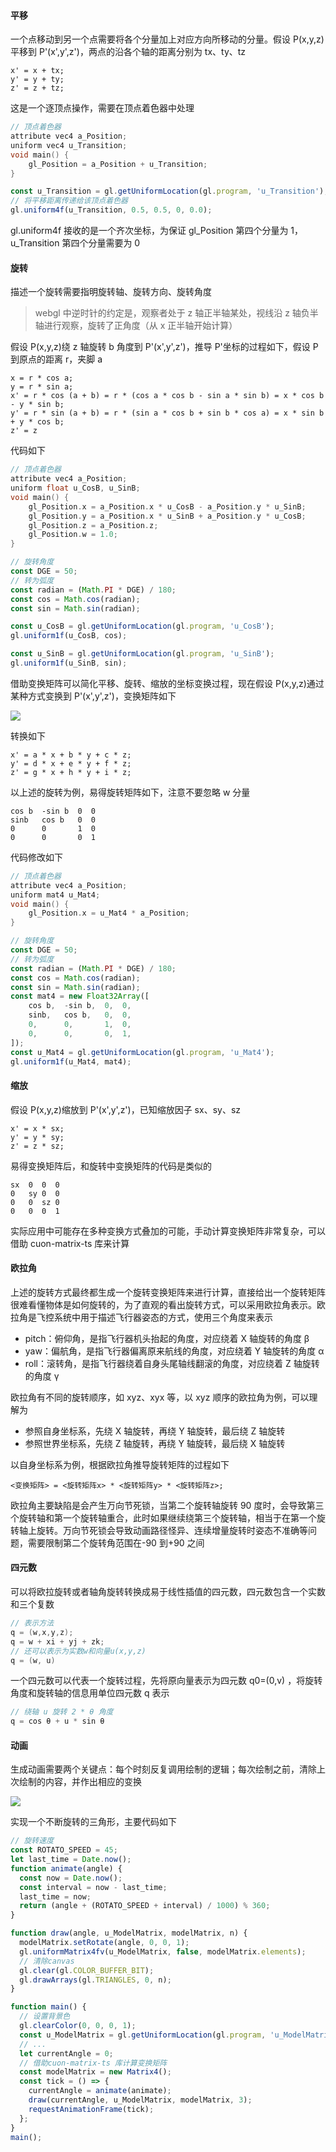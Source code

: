#### 平移

一个点移动到另一个点需要将各个分量加上对应方向所移动的分量。假设 P(x,y,z)平移到 P'(x',y',z')，两点的沿各个轴的距离分别为 tx、ty、tz

```
x' = x + tx;
y' = y + ty;
z' = z + tz;
```

这是一个逐顶点操作，需要在顶点着色器中处理

```c
// 顶点着色器
attribute vec4 a_Position;
uniform vec4 u_Transition;
void main() {
    gl_Position = a_Position + u_Transition;
}
```

```js
const u_Transition = gl.getUniformLocation(gl.program, 'u_Transition');
// 将平移距离传递给该顶点着色器
gl.uniform4f(u_Transition, 0.5, 0.5, 0, 0.0);
```

gl.uniform4f 接收的是一个齐次坐标，为保证 gl_Position 第四个分量为 1，u_Transition 第四个分量需要为 0

#### 旋转

描述一个旋转需要指明旋转轴、旋转方向、旋转角度

> webgl 中逆时针的约定是，观察者处于 z 轴正半轴某处，视线沿 z 轴负半轴进行观察，旋转了正角度（从 x 正半轴开始计算）

假设 P(x,y,z)绕 z 轴旋转 b 角度到 P'(x',y',z')，推导 P'坐标的过程如下，假设 P 到原点的距离 r，夹脚 a

```
x = r * cos a;
y = r * sin a;
x' = r * cos (a + b) = r * (cos a * cos b - sin a * sin b) = x * cos b - y * sin b;
y' = r * sin (a + b) = r * (sin a * cos b + sin b * cos a) = x * sin b + y * cos b;
z' = z
```

代码如下

```c
// 顶点着色器
attribute vec4 a_Position;
uniform float u_CosB, u_SinB;
void main() {
    gl_Position.x = a_Position.x * u_CosB - a_Position.y * u_SinB;
    gl_Position.y = a_Position.x * u_SinB + a_Position.y * u_CosB;
    gl_Position.z = a_Position.z;
    gl_Position.w = 1.0;
}
```

```js
// 旋转角度
const DGE = 50;
// 转为弧度
const radian = (Math.PI * DGE) / 180;
const cos = Math.cos(radian);
const sin = Math.sin(radian);

const u_CosB = gl.getUniformLocation(gl.program, 'u_CosB');
gl.uniform1f(u_CosB, cos);

const u_SinB = gl.getUniformLocation(gl.program, 'u_SinB');
gl.uniform1f(u_SinB, sin);
```

借助变换矩阵可以简化平移、旋转、缩放的坐标变换过程，现在假设 P(x,y,z)通过某种方式变换到 P'(x',y',z')，变换矩阵如下

![](../../assets/webgl-anim-matrx.png)

转换如下

```
x' = a * x + b * y + c * z;
y' = d * x + e * y + f * z;
z' = g * x + h * y + i * z;
```

以上述的旋转为例，易得旋转矩阵如下，注意不要忽略 w 分量

```
cos b  -sin b  0  0
sinb   cos b   0  0
0      0       1  0
0      0       0  1
```

代码修改如下

```c
// 顶点着色器
attribute vec4 a_Position;
uniform mat4 u_Mat4;
void main() {
    gl_Position.x = u_Mat4 * a_Position;
}
```

```js
// 旋转角度
const DGE = 50;
// 转为弧度
const radian = (Math.PI * DGE) / 180;
const cos = Math.cos(radian);
const sin = Math.sin(radian);
const mat4 = new Float32Array([
    cos b,  -sin b,  0,  0,
    sinb,   cos b,   0,  0,
    0,      0,       1,  0,
    0,      0,       0,  1,
]);
const u_Mat4 = gl.getUniformLocation(gl.program, 'u_Mat4');
gl.uniform1f(u_Mat4, mat4);
```

#### 缩放

假设 P(x,y,z)缩放到 P'(x',y',z')，已知缩放因子 sx、sy、sz

```
x' = x * sx;
y' = y * sy;
z' = z * sz;
```

易得变换矩阵后，和旋转中变换矩阵的代码是类似的

```
sx  0  0  0
0   sy 0  0
0   0  sz 0
0   0  0  1
```

实际应用中可能存在多种变换方式叠加的可能，手动计算变换矩阵非常复杂，可以借助 cuon-matrix-ts 库来计算

#### 欧拉角

上述的旋转方式最终都生成一个旋转变换矩阵来进行计算，直接给出一个旋转矩阵很难看懂物体是如何旋转的，为了直观的看出旋转方式，可以采用欧拉角表示。欧拉角是飞控系统中用于描述飞行器姿态的方式，使用三个角度来表示

- pitch：俯仰角，是指飞行器机头抬起的角度，对应绕着 X 轴旋转的角度 β
- yaw：偏航角，是指飞行器偏离原来航线的角度，对应绕着 Y 轴旋转的角度 α
- roll：滚转角，是指飞行器绕着自身头尾轴线翻滚的角度，对应绕着 Z 轴旋转的角度 γ

欧拉角有不同的旋转顺序，如 xyz、xyx 等，以 xyz 顺序的欧拉角为例，可以理解为

- 参照自身坐标系，先绕 X 轴旋转，再绕 Y 轴旋转，最后绕 Z 轴旋转
- 参照世界坐标系，先绕 Z 轴旋转，再绕 Y 轴旋转，最后绕 X 轴旋转

以自身坐标系为例，根据欧拉角推导旋转矩阵的过程如下

```
<变换矩阵> = <旋转矩阵x> * <旋转矩阵y> * <旋转矩阵z>;
```

欧拉角主要缺陷是会产生万向节死锁，当第二个旋转轴旋转 90 度时，会导致第三个旋转轴和第一个旋转轴重合，此时如果继续绕第三个旋转轴，相当于在第一个旋转轴上旋转。万向节死锁会导致动画路径怪异、连续增量旋转时姿态不准确等问题，需要限制第二个旋转角范围在-90 到+90 之间

#### 四元数

可以将欧拉旋转或者轴角旋转转换成易于线性插值的四元数，四元数包含一个实数和三个复数

```c
// 表示方法
q = (w,x,y,z);
q = w + xi + yj + zk;
// 还可以表示为实数w和向量u(x,y,z)
q = (w, u)
```

一个四元数可以代表一个旋转过程，先将原向量表示为四元数 q0=(0,v) ，将旋转角度和旋转轴的信息用单位四元数 q 表示

```c
// 绕轴 u 旋转 2 * θ 角度
q = cos θ + u * sin θ
```

#### 动画

生成动画需要两个关键点：每个时刻反复调用绘制的逻辑；每次绘制之前，清除上次绘制的内容，并作出相应的变换

![](../../assets/webgl-anim-frame.png)

实现一个不断旋转的三角形，主要代码如下

```js
// 旋转速度
const ROTATO_SPEED = 45;
let last_time = Date.now();
function animate(angle) {
  const now = Date.now();
  const interval = now - last_time;
  last_time = now;
  return (angle + (ROTATO_SPEED + interval) / 1000) % 360;
}

function draw(angle, u_ModelMatrix, modelMatrix, n) {
  modelMatrix.setRotate(angle, 0, 0, 1);
  gl.uniformMatrix4fv(u_ModelMatrix, false, modelMatrix.elements);
  // 清除canvas
  gl.clear(gl.COLOR_BUFFER_BIT);
  gl.drawArrays(gl.TRIANGLES, 0, n);
}

function main() {
  // 设置背景色
  gl.clearColor(0, 0, 0, 1);
  const u_ModelMatrix = gl.getUniformLocation(gl.program, 'u_ModelMatrix');
  // ...
  let currentAngle = 0;
  // 借助cuon-matrix-ts 库计算变换矩阵
  const modelMatrix = new Matrix4();
  const tick = () => {
    currentAngle = animate(animate);
    draw(currentAngle, u_ModelMatrix, modelMatrix, 3);
    requestAnimationFrame(tick);
  };
}
main();
```
